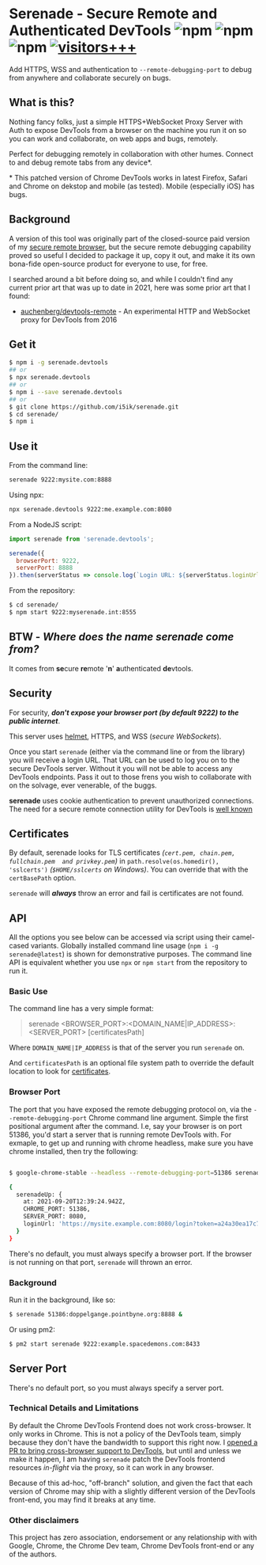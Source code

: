 # Serenade - Secure Remote and Authenticated DevTools ![npm](https://img.shields.io/npm/dt/srad?label=v1%20downloads) ![npm](https://img.shields.io/npm/dt/serenade.devtools) ![npm](https://img.shields.io/npm/v/serenade.devtools?color=00eeff) [![visitors+++](https://hits.seeyoufarm.com/api/count/incr/badge.svg?url=https%3A%2F%2Fgithub.com%2Fi5ik%2Fserenade&count_bg=%2379C83D&title_bg=%23555555&icon=&icon_color=%23E7E7E7&title=%28today%2Ftotal%29%20visitors%2B%2B%2B%20since%20Sep%2127%202021&edge_flat=false)](https://hits.seeyoufarm.com) 

Add HTTPS, WSS and authentication to `--remote-debugging-port` to debug from anywhere and collaborate securely on bugs.

## What is this?

Nothing fancy folks, just a simple 
HTTPS+WebSocket Proxy Server with Auth to 
expose DevTools from a browser on the machine you run it on
so you can work and collaborate, on web apps and bugs, remotely.

Perfect for debugging remotely in collaboration with other humes.
Connect to and debug remote tabs from any device\*.

\* This patched version of Chrome DevTools works in latest Firefox, Safari and Chrome on dekstop and mobile (as tested). Mobile (especially iOS) has bugs.

## Background 

A version of this tool was originally part of the closed-source paid version of my [secure remote browser](https://github.com/i5ik/ViewFinder), but the secure remote debugging capability proved so useful I decided to package it up, copy it out, and make it its own bona-fide open-source product for everyone to use, for free.

I searched around a bit before doing so, and while I couldn't find any current prior art that was up to date in 2021, here was some prior art that I found:

- [auchenberg/devtools-remote](https://github.com/auchenberg/devtools-remote) - An experimental HTTP and WebSocket proxy for DevTools from 2016

## Get it

```sh
$ npm i -g serenade.devtools
## or
$ npx serenade.devtools
## or
$ npm i --save serenade.devtools
## or
$ git clone https://github.com/i5ik/serenade.git
$ cd serenade/ 
$ npm i
```

## Use it

From the command line:

```sh
serenade 9222:mysite.com:8888
```

Using npx:

```sh
npx serenade.devtools 9222:me.example.com:8080
```

From a NodeJS script:

```javascript
import serenade from 'serenade.devtools';

serenade({
  browserPort: 9222,
  serverPort: 8888
}).then(serverStatus => console.log(`Login URL: ${serverStatus.loginUrl}`));
```

From the repository:

```sh
$ cd serenade/
$ npm start 9222:myserenade.int:8555
```


## BTW - *Where does the name serenade come from?*

It comes from **se**cure **re**mote '**n**' **a**uthenticated **de**vtools.

## Security

For security, ***don't expose your browser port (by default 9222) to the public internet***.

This server uses [helmet](https://github.com/helmetjs/helmet), HTTPS, and WSS (*secure WebSockets*).

Once you start `serenade` (either via the command line or from the library) you will receive a login URL. That URL can be used to log you on to the secure DevTools server. Without it you will not be able to access any DevTools endpoints. Pass it out to those frens you wish to collaborate with on the solvage, ever venerable, of the buggs.

**serenade** uses cookie authentication to prevent unauthorized connections. The need for a secure remote connection utility for DevTools is [well known](https://bugs.chromium.org/p/chromium/issues/detail?id=813540)

## Certificates

By default, serenade looks for TLS certificates *(`cert.pem, chain.pem, fullchain.pem  and privkey.pem`)* in `path.resolve(os.homedir(), 'sslcerts')` *(`$HOME/sslcerts` on Windows)*. You can override that with the `certBasePath` option. 

`serenade` will ***always*** throw an error and fail is certificates are not found.

## API 

All the options you see below can be accessed via script using their camel-cased variants. Globally installed command line usage (`npm i -g serenade@latest`) is shown for demonstrative purposes. The command line API is equivalent whether you use `npx` or `npm start` from the repository to run it.

### Basic Use

The command line has a very simple format:

> serenade <BROWSER_PORT>:<DOMAIN_NAME|IP_ADDRESS>:<SERVER_PORT> [certificatesPath]

Where `DOMAIN_NAME|IP_ADDRESS` is that of the server you run `serenade` on.

And `certificatesPath` is an optional file system path to override the default location to look for [certificates](#Certificates).

### Browser Port

The port that you have exposed the remote debugging protocol on, via the `--remote-debugging-port` Chrome command line argument. Simple the first positional argument after the command. I.e, say your browser is on port 51386, you'd start a server that is running remote DevTools with. For exmaple, to get up and running with chrome headless, make sure you have chrome installed, then try the following:

```sh

$ google-chrome-stable --headless --remote-debugging-port=51386 serenade 51386:mysite.example.com:8080

{
  serenadeUp: {
    at: 2021-09-20T12:39:24.942Z,
    CHROME_PORT: 51386,
    SERVER_PORT: 8080,
    loginUrl: 'https://mysite.example.com:8080/login?token=a24a30ea17c71f6500b963b732cb2b69fb8d853f'
  }
}

```

There's no default, you must always specify a browser port. If the browser is not running on that port, `serenade` will thrown an error. 

### Background

Run it in the background, like so:

```sh
$ serenade 51386:doppelgange.pointbyne.org:8888 &
```

Or using pm2:

```sh
$ pm2 start serenade 9222:example.spacedemons.com:8433
```

## Server Port

There's no default port, so you must always specify a server port.

### Technical Details and Limitations

By default the Chrome DevTools Frontend does not work cross-browser. It only works in Chrome. This is not a policy of the DevTools team, simply because they don't have the bandwidth to support this right now. 
I [opened a PR to bring cross-browser support to DevTools](https://github.com/ChromeDevTools/devtools-frontend/pull/165), but until and unless we make it happen, I am having `serenade` patch the DevTools frontend resources *in-flight* via the proxy, so it can work in any browser.

Because of this ad-hoc, "off-branch" solution, and given the fact that each version of Chrome may ship with a slightly different version of the DevTools front-end, you may find it breaks at any time.

### Other disclaimers

This project has zero association, endorsement or any relationship with with Google, Chrome, the Chrome Dev team, Chrome DevTools front-end or any of the authors.

